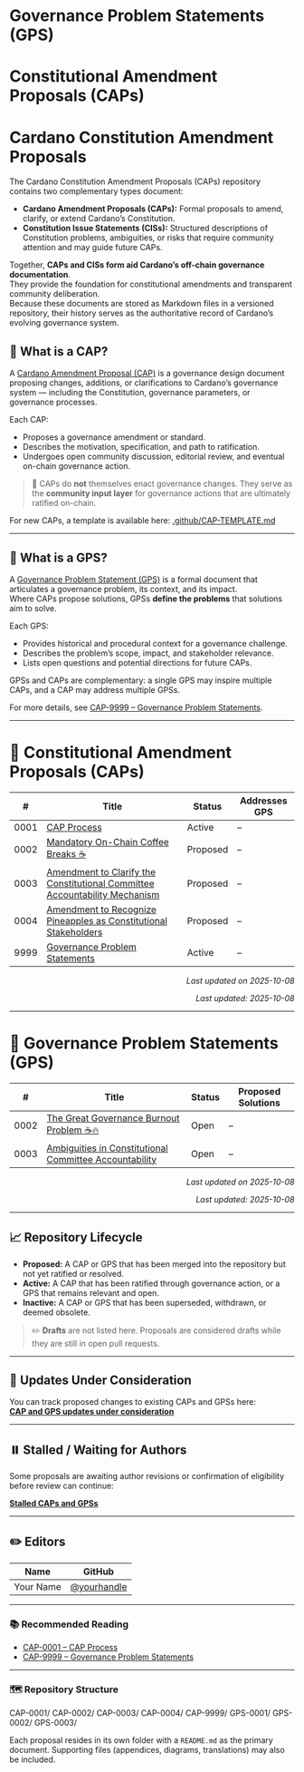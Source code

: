 # Governance Problem Statements (GPS)

# Constitutional Amendment Proposals (CAPs)

# Cardano Constitution Amendment Proposals

The Cardano Constitution Amendment Proposals (CAPs) repository contains two complementary types document:

- **Cardano Amendment Proposals (CAPs):** Formal proposals to amend, clarify, or extend Cardano’s Constitution.
- **Constitution Issue Statements (CISs):** Structured descriptions of Constitution problems, ambiguities, or risks that require community attention and may guide future CAPs.

Together, **CAPs and CISs form aid Cardano’s off-chain governance documentation**.  
They provide the foundation for constitutional amendments and transparent community deliberation.  
Because these documents are stored as Markdown files in a versioned repository, their history serves as the authoritative record of Cardano’s evolving governance system.

## 🧭 What is a CAP?

A [Cardano Amendment Proposal (CAP)](./CAP-0001) is a governance design document proposing changes, additions, or clarifications to Cardano’s governance system — including the Constitution, governance parameters, or governance processes.

Each CAP:

- Proposes a governance amendment or standard.
- Describes the motivation, specification, and path to ratification.
- Undergoes open community discussion, editorial review, and eventual on-chain governance action.

> 📌 CAPs do **not** themselves enact governance changes. They serve as the **community input layer** for governance actions that are ultimately ratified on-chain.

For new CAPs, a template is available here: [.github/CAP-TEMPLATE.md](.github/CAP-TEMPLATE.md)

---

## 🧭 What is a GPS?

A [Governance Problem Statement (GPS)](./CAP-9999) is a formal document that articulates a governance problem, its context, and its impact.  
Where CAPs propose solutions, GPSs **define the problems** that solutions aim to solve.

Each GPS:

- Provides historical and procedural context for a governance challenge.  
- Describes the problem’s scope, impact, and stakeholder relevance.  
- Lists open questions and potential directions for future CAPs.

GPSs and CAPs are complementary: a single GPS may inspire multiple CAPs, and a CAP may address multiple GPSs.

For more details, see [CAP-9999 – Governance Problem Statements](./CAP-9999).

---

# 📜 Constitutional Amendment Proposals (CAPs)

<!-- BEGIN_CAP_INDEX -->
| #     | Title | Status | Addresses GPS |
|-------|----------------------------|----------|--------------------------|
| 0001  | [CAP Process](./CAP-0001) | Active | – |
| 0002  | [Mandatory On-Chain Coffee Breaks ☕](./CAP-0002) | Proposed | – |
| 0003  | [Amendment to Clarify the Constitutional Committee Accountability Mechanism](./CAP-0003) | Proposed | – |
| 0004  | [Amendment to Recognize Pineapples as Constitutional Stakeholders](./CAP-0004) | Proposed | – |
| 9999  | [Governance Problem Statements](./CAP-9999) | Active | – |

<p align="right"><i>Last updated on 2025-10-08</i></p>
<!-- END_CAP_INDEX -->

<p align="right"><i>Last updated: 2025-10-08</i></p>

---

# 🧭 Governance Problem Statements (GPS)

<!-- BEGIN_GPS_INDEX -->
| #     | Title | Status | Proposed Solutions |
|-------|-----------------------------|----------|-----------------------------|
| 0002  | [The Great Governance Burnout Problem ☕🔥](./GPS-0002) | Open | – |
| 0003  | [Ambiguities in Constitutional Committee Accountability](./GPS-0003) | Open | – |

<p align="right"><i>Last updated on 2025-10-08</i></p>
<!-- END_GPS_INDEX -->

<p align="right"><i>Last updated: 2025-10-08</i></p>

---

## 📈 Repository Lifecycle

- **Proposed:** A CAP or GPS that has been merged into the repository but not yet ratified or resolved.  
- **Active:** A CAP that has been ratified through governance action, or a GPS that remains relevant and open.  
- **Inactive:** A CAP or GPS that has been superseded, withdrawn, or deemed obsolete.

> ✏️ **Drafts** are not listed here. Proposals are considered drafts while they are still in open pull requests.

---

## 🔁 Updates Under Consideration

You can track proposed changes to existing CAPs and GPSs here:  
**[CAP and GPS updates under consideration](https://github.com/Thomas-nada/CAP/pulls?q=is%3Apr+is%3Aopen+label%3AUpdate+sort%3Aupdated-desc)**

---

## ⏸️ Stalled / Waiting for Authors

Some proposals are awaiting author revisions or confirmation of eligibility before review can continue:  

[**Stalled CAPs and GPSs**](https://github.com/Thomas-nada/CAP/pulls?q=is%3Apr+is%3Aopen+draft%3Afalse+in%3Atitle+label%3A%22State%3A+Waiting+for+Author%22%2C%22State%3A+Likely+Abandoned%22%2C%22State%3A+Likely+Deprecated%22+-label%3AUpdate%2CCorrection%2CTranslation+sort%3Aupdated-asc)

---

## ✏️ Editors

| Name | GitHub |
|------|--------|
| Your Name | [@yourhandle](https://github.com/yourhandle) |

---

### 📚 Recommended Reading

- [CAP-0001 – CAP Process](./CAP-0001)  
- [CAP-9999 – Governance Problem Statements](./CAP-9999)  

---

### 🗺️ Repository Structure

CAP-0001/
CAP-0002/
CAP-0003/
CAP-0004/
CAP-9999/
GPS-0001/
GPS-0002/
GPS-0003/

Each proposal resides in its own folder with a `README.md` as the primary document. Supporting files (appendices, diagrams, translations) may also be included.
